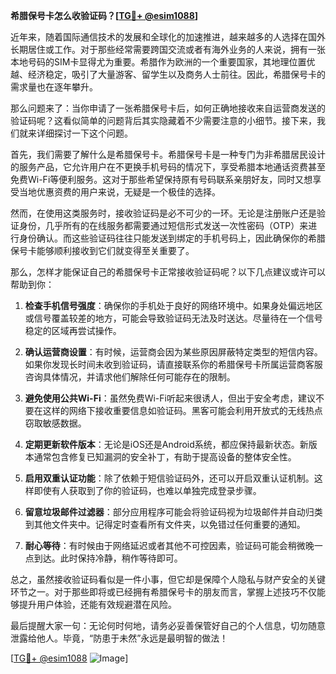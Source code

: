 **希腊保号卡怎么收验证码？[[TG💪+ @esim1088](https://t.me/s/esim1088)]**

近年来，随着国际通信技术的发展和全球化的加速推进，越来越多的人选择在国外长期居住或工作。对于那些经常需要跨国交流或者有海外业务的人来说，拥有一张本地号码的SIM卡显得尤为重要。希腊作为欧洲的一个重要国家，其地理位置优越、经济稳定，吸引了大量游客、留学生以及商务人士前往。因此，希腊保号卡的需求量也在逐年攀升。

那么问题来了：当你申请了一张希腊保号卡后，如何正确地接收来自运营商发送的验证码呢？这看似简单的问题背后其实隐藏着不少需要注意的小细节。接下来，我们就来详细探讨一下这个问题。

首先，我们需要了解什么是希腊保号卡。希腊保号卡是一种专门为非希腊居民设计的服务产品，它允许用户在不更换手机号码的情况下，享受希腊本地通话资费甚至免费Wi-Fi等便利服务。这对于那些希望保持原有号码联系亲朋好友，同时又想享受当地优惠资费的用户来说，无疑是一个极佳的选择。

然而，在使用这类服务时，接收验证码是必不可少的一环。无论是注册账户还是验证身份，几乎所有的在线服务都需要通过短信形式发送一次性密码（OTP）来进行身份确认。而这些验证码往往只能发送到绑定的手机号码上，因此确保你的希腊保号卡能够顺利接收到它们就变得至关重要了。

那么，怎样才能保证自己的希腊保号卡正常接收验证码呢？以下几点建议或许可以帮助到你：

1. **检查手机信号强度**：确保你的手机处于良好的网络环境中。如果身处偏远地区或信号覆盖较差的地方，可能会导致验证码无法及时送达。尽量待在一个信号稳定的区域再尝试操作。

2. **确认运营商设置**：有时候，运营商会因为某些原因屏蔽特定类型的短信内容。如果你发现长时间未收到验证码，请直接联系你的希腊保号卡所属运营商客服咨询具体情况，并请求他们解除任何可能存在的限制。

3. **避免使用公共Wi-Fi**：虽然免费Wi-Fi听起来很诱人，但出于安全考虑，建议不要在这样的网络下接收重要信息如验证码。黑客可能会利用开放式的无线热点窃取敏感数据。

4. **定期更新软件版本**：无论是iOS还是Android系统，都应保持最新状态。新版本通常包含修复已知漏洞的安全补丁，有助于提高设备的整体安全性。

5. **启用双重认证功能**：除了依赖于短信验证码外，还可以开启双重认证机制。这样即使有人获取到了你的验证码，也难以单独完成登录步骤。

6. **留意垃圾邮件过滤器**：部分应用程序可能会将验证码视为垃圾邮件并自动归类到其他文件夹中。记得定时查看所有文件夹，以免错过任何重要的通知。

7. **耐心等待**：有时候由于网络延迟或者其他不可控因素，验证码可能会稍微晚一点到达。此时保持冷静，稍作等待即可。

总之，虽然接收验证码看似是一件小事，但它却是保障个人隐私与财产安全的关键环节之一。对于那些即将或已经拥有希腊保号卡的朋友而言，掌握上述技巧不仅能够提升用户体验，还能有效规避潜在风险。

最后提醒大家一句：无论何时何地，请务必妥善保管好自己的个人信息，切勿随意泄露给他人。毕竟，“防患于未然”永远是最明智的做法！

[[TG💪+ @esim1088](https://t.me/s/esim1088) ![Image](https://i.postimg.cc/4NQfJmqS/Snipaste-2025-05-13-00-14-12.png)]